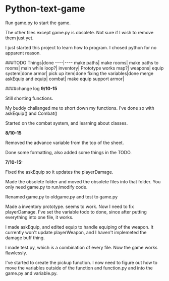 # Python-text-game

Run game.py to start the game.

The other files except game.py is obsolete. Not sure if I wish to remove them just yet.

I just started this project to learn how to program. I chosed python for no apparent reason.



###TODO
Things|done
----|----
make paths|
make rooms|
make paths to rooms|
main while loop?|
inventory| Prototype works
map?|
weapons|
equip system|done
armor|
pick up item|done
fixing the variables|done
merge askEquip and equip|
combat|
make equip support armor|




####change log
<b>9/10-15</b>  

Still shorting functions.

My buddy challanged me to short down my functions. I've done so with askEquip() and Combat()

Started on the combat system, and learning about classes.


<b>8/10-15</b>  

Removed the advance variable from the top of the sheet. 

Done some formatting, also added some things in the TODO.

<b>7/10-15:</b>  

Fixed the askEquip so it updates the playerDamage.

Made the obsolete folder and moved the obsolete files into that folder. You only need game.py to run/modify code.

Renamed game.py to oldgame.py and test to game.py

Made a inventory prototype. seems to work. Now I need to fix playerDamage. I've set the variable todo to done, since after putting everything into one file, it works.

I made askEquip, and edited equip to handle equiping of the weapon. It currently won't update playerWeapon, and I haven't implemeted the damage buff thing. 

I made test.py, which is a combination of every file. Now the game works flawlessly.

I've started to create the pickup function. I now need to figure out how to move the variables outside of the function and function.py and into the game.py and variable.py.


